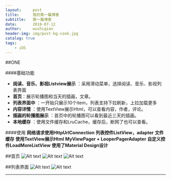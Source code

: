```yaml
---
layout:     post
title:      我的第一篇博客
subtitle:   第一篇博客
date:       2018-07-12
author:     wushiqian
header-img: img/post-bg-cook.jpg
catalog: true
tags:
    - iOS
---
```


##ONE
 
####基础功能

- **阅读、音乐、影视Listview展示** ：采用滑动菜单，选择阅读、音乐、影视列表界面
- **首页**：展示轮播图和当天的插画，文章。
- **列表界面中** ：一开始只展示10个item，列表支持下拉刷新，上拉加载更多
- **内容详情** ：使用TextView展示Html，可以查看内容，作者，评论。
- **插画的轮播图展示** ：首页中的轮播图可以看到最近三天的插画。
- **本地缓存** ：使用文件缓存和LruCache，缓存后，断网了也可以查看。

####使用
**网络请求使用HttpUrlConnection**
**列表控件ListView，adapter**
**文件缓存**
**使用TextView展示Html**
**MyViewPager + LooperPagerAdapter**
**自定义控件LoadMoreListView**
**使用了Material Design设计**



##首页
![Alt text](./TIM截图20180523015850.png)
![Alt text](./TIM截图20180523015837.png)
![Alt text](./TIM截图20180523020155.png)

##列表界面
![Alt text](./TIM截图20180523015936.png)
![Alt text](./TIM截图20180523020332.png)












-------------------



